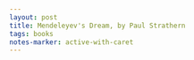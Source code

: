 ```yaml
---
layout: post
title: Mendeleyev's Dream, by Paul Strathern
tags: books
notes-marker: active-with-caret
---
```

